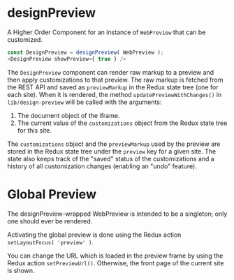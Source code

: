 # designPreview

A Higher Order Component for an instance of `WebPreview` that can be customized.

```javascript
const DesignPreview = designPreview( WebPreview );
<DesignPreview showPreview={ true } />
```

The `DesignPreview` component can render raw markup to a preview and then apply customizations to that preview. The raw markup is fetched from the REST API and saved as `previewMarkup` in the Redux state tree (one for each site). When it is rendered, the method `updatePreviewWithChanges()` in `lib/design-preview` will be called with the arguments:

1. The document object of the iframe.
2. The current value of the `customizations` object from the Redux state tree for this site.

The `customizations` object and the `previewMarkup` used by the preview are stored in the Redux state tree under the `preview` key for a given site. The state also keeps track of the "saved" status of the customizations and a history of all customization changes (enabling an "undo" feature).

# Global Preview

The designPreview-wrapped WebPreview is intended to be a singleton; only one should ever be rendered.

Activating the global preview is done using the Redux action `setLayoutFocus( 'preview' )`.

You can change the URL which is loaded in the preview frame by using the Redux action `setPreviewUrl()`. Otherwise, the front page of the current site is shown.
